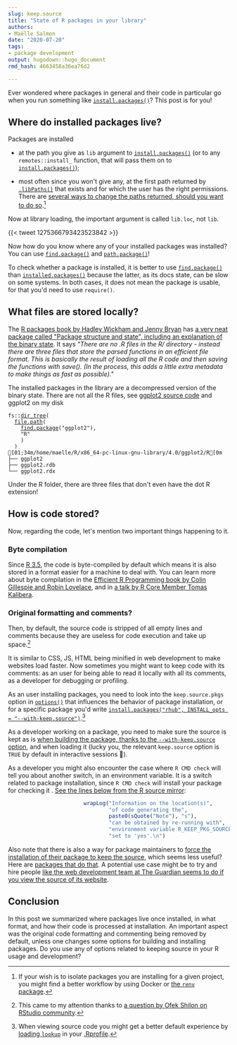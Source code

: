 ```yaml
---
slug: keep.source 
title: "State of R packages in your library" 
authors: 
- Maëlle Salmon 
date: "2020-07-20" 
tags: 
- package development 
output: hugodown::hugo_document
rmd_hash: 4663458a36ea76d2

---
```


Ever wondered where packages in general and their code in particular go when you run something like [`install.packages()`](https://rdrr.io/r/utils/install.packages.html)? This post is for you!

Where do installed packages live?
---------------------------------

Packages are installed

-   at the path you give as `lib` argument to [`install.packages()`](https://rdrr.io/r/utils/install.packages.html) (or to any `remotes::install_` function, that will pass them on to [`install.packages()`](https://rdrr.io/r/utils/install.packages.html));

-   most often since you won't give any, at the first path returned by [`.libPaths()`](https://rdrr.io/r/base/libPaths.html) that exists and for which the user has the right permissions. There are [several ways to change the paths returned, should you want to do so](https://stackoverflow.com/a/31707983/5489251).[^1]

Now at library loading, the important argument is called `lib.loc`, not `lib`.

{{< tweet 1275366793423523842 >}}

Now how do you know where any of your installed packages was installed? You can use [`find.package()`](https://rdrr.io/r/base/find.package.html) and [`path.package()`](https://rdrr.io/r/base/find.package.html)!

To check whether a package is installed, it is better to use [`find.package()`](https://rdrr.io/r/base/find.package.html) than [`installed.packages()`](https://rdrr.io/r/utils/installed.packages.html) because the latter, as its docs state, can be slow on some systems. In both cases, it does not mean the package is usable, for that you'd need to use `require()`.

What files are stored locally?
------------------------------

The [R packages book by Hadley Wickham and Jenny Bryan](https://r-pkgs.org/) has [a very neat package called "Package structure and state", including an explanation of the binary state](https://r-pkgs.org/package-structure-state.html#binary-package). It says *"There are no .R files in the R/ directory - instead there are three files that store the parsed functions in an efficient file format. This is basically the result of loading all the R code and then saving the functions with save(). (In the process, this adds a little extra metadata to make things as fast as possible)."*

The installed packages in the library are a decompressed version of the binary state. There are not all the R files, see [ggplot2 source code](https://github.com/tidyverse/ggplot2/) and ggplot2 on my disk

<div class="highlight">

<pre class='chroma'><code class='language-r' data-lang='r'><span class='k'>fs</span>::<span class='nf'><a href='http://fs.r-lib.org/reference/dir_tree.html'>dir_tree</a></span>(
  <span class='nf'><a href='https://rdrr.io/r/base/file.path.html'>file.path</a></span>(
    <span class='nf'><a href='https://rdrr.io/r/base/find.package.html'>find.package</a></span>(<span class='s'>"ggplot2"</span>),
    <span class='s'>"R"</span>
    )
  )
[01;34m/home/maelle/R/x86_64-pc-linux-gnu-library/4.0/ggplot2/R[0m
├── ggplot2
├── ggplot2.rdb
└── ggplot2.rdx
</code></pre>

</div>

Under the R folder, there are three files that don't even have the dot R extension!

How is code stored?
-------------------

Now, regarding the code, let's mention two important things happening to it.

### Byte compilation

Since [R 3.5](https://cran.r-project.org/doc/manuals/r-release/NEWS.3.html), the code is byte-compiled by default which means it is also stored in a format easier for a machine to deal with. You can learn more about byte compilation in the [Efficient R Programming book by Colin Gillespie and Robin Lovelace](https://bookdown.org/csgillespie/efficientR/programming.html#the-byte-compiler), and in [a talk by R Core Member Tomas Kalibera](https://blog.revolutionanalytics.com/2017/08/take-advantage-compiler.html).

### Original formatting and comments?

Then, by default, the source code is stripped of all empty lines and comments because they are useless for code execution and take up space.[^2]

It is similar to CSS, JS, HTML being minified in web development to make websites load faster. Now sometimes you might want to keep code with its comments: as an user for being able to read it locally with all its comments, as a developer for debugging or profiling.

As an user installing packages, you need to look into the `keep.source.pkgs` option in [`options()`](https://rdrr.io/r/base/options.html) that influences the behavior of package installation, or for a specific package you'd write [`install.packages("rhub", INSTALL_opts = "--with-keep.source")`](https://rdrr.io/r/utils/install.packages.html).[^3]

As a developer working on a package, you need to make sure the source is kept as is [when building the package, thanks to the `--with-keep.source` option](https://support.rstudio.com/hc/en-us/articles/205612627-Debugging-with-RStudio#debugging-in-packages), and when loading it (lucky you, the relevant `keep.source` option is `TRUE` by default in interactive sessions :tada:).

As a developer you might also encounter the case where `R CMD check` will tell you about another switch, in an environment variable. It is a switch related to package installation, since `R CMD check` will install your package for checking it . [See the lines below from the R source mirror](https://github.com/wch/r-source/blob/f27cbf1a52a31cd9b9676340394946a22041a4ae/src/library/tools/R/check.R#L5248-L5253):

``` r
                        wrapLog("Information on the location(s)",
                                "of code generating the",
                                paste0(sQuote("Note"), "s"),
                                "can be obtained by re-running with",
                                "environment variable R_KEEP_PKG_SOURCE",
                                "set to 'yes'.\n")
```

Also note that there is also a way for package maintainers to [force the installation of their package to keep the source](https://stat.ethz.ch/pipermail/r-devel/2011-April/060410.html), which seems less useful? Here are [packages that do that](https://github.com/search?q=keepsource+user%3Acran+filename%3ADESCRIPTION&type=Code&ref=advsearch&l=&l=). A potential use case might be to try and hire people [like the web development team at The Guardian seems to do if you view the source of its website](https://www.theguardian.com/international).

Conclusion
----------

In this post we summarized where packages live once installed, in what format, and how their code is processed at installation. An important aspect was the original code formatting and commenting being removed by default, unless one changes some options for building and installing packages. Do you use any of options related to keeping source in your R usage and development?

[^1]: If your wish is to isolate packages you are installing for a given project, you might find a better workflow by using Docker or [the `renv` package](https://rstudio.github.io/renv/index.html).

[^2]: This came to my attention thanks to [a question by Ofek Shilon on RStudio community](https://community.rstudio.com/t/keep-source-pkgs-vs-keep-source-options/69245).

[^3]: When viewing source code you might get a better default experience by [loading `lookup`](https://github.com/jimhester/lookup#default-printing) in your [.Rprofile](https://rstats.wtf/r-startup.html#rprofile).

